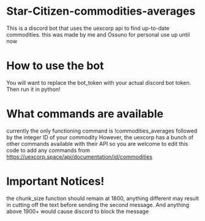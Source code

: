 # Star-Citizen-commodities-averages
This is a discord bot that uses the uexcorp api to find up-to-date commodities. this was made by me and Ossuno for personal use up until now
 
 
# How to use the bot
You will want to replace the bot_token with your actual discord bot token. Then run it in python!
 
 
# What commands are available
currently the only functioning command is     !commodities_averages     followed by the integer ID of your commodity
However, the uexcorp has a bunch of other commands available with their API so you are welcome to edit this code to add any commands from https://uexcorp.space/api/documentation/id/commodities
 
 
# Important Notices!
the chunk_size function should remain at 1800, anything different may result in cutting off the text before sending the second message. And anything above 1900+ would cause discord to block the message
